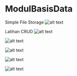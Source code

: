 # ModulBasisData
Simple File Storage
![alt text](https://github.com/primusnathan/ModulBasisData/blob/master/SS/6.jpeg)

Latihan CRUD
![alt text](https://github.com/primusnathan/ModulBasisData/blob/master/SS/1.jpeg)

![alt text](https://github.com/primusnathan/ModulBasisData/blob/master/SS/2.jpeg)

![alt text](https://github.com/primusnathan/ModulBasisData/blob/master/SS/3.jpeg)

![alt text](https://github.com/primusnathan/ModulBasisData/blob/master/SS/4.jpeg)

![alt text](https://github.com/primusnathan/ModulBasisData/blob/master/SS/5.jpeg)
